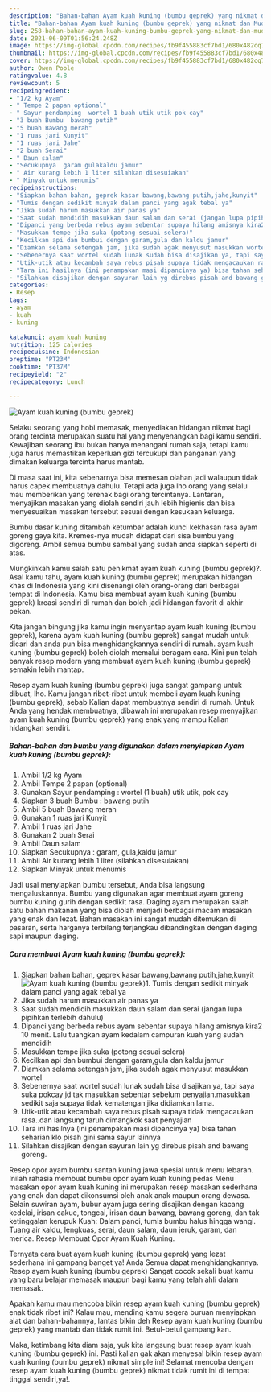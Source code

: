 ```yaml
---
description: "Bahan-bahan Ayam kuah kuning (bumbu geprek) yang nikmat dan Mudah Dibuat"
title: "Bahan-bahan Ayam kuah kuning (bumbu geprek) yang nikmat dan Mudah Dibuat"
slug: 258-bahan-bahan-ayam-kuah-kuning-bumbu-geprek-yang-nikmat-dan-mudah-dibuat
date: 2021-06-09T01:56:24.248Z
image: https://img-global.cpcdn.com/recipes/fb9f455883cf7bd1/680x482cq70/ayam-kuah-kuning-bumbu-geprek-foto-resep-utama.jpg
thumbnail: https://img-global.cpcdn.com/recipes/fb9f455883cf7bd1/680x482cq70/ayam-kuah-kuning-bumbu-geprek-foto-resep-utama.jpg
cover: https://img-global.cpcdn.com/recipes/fb9f455883cf7bd1/680x482cq70/ayam-kuah-kuning-bumbu-geprek-foto-resep-utama.jpg
author: Owen Poole
ratingvalue: 4.8
reviewcount: 5
recipeingredient:
- "1/2 kg Ayam"
- " Tempe 2 papan optional"
- " Sayur pendamping  wortel 1 buah utik utik pok cay"
- "3 buah Bumbu  bawang putih"
- "5 buah Bawang merah"
- "1 ruas jari Kunyit"
- "1 ruas jari Jahe"
- "2 buah Serai"
- " Daun salam"
- "Secukupnya  garam gulakaldu jamur"
- " Air kurang lebih 1 liter silahkan disesuiakan"
- " Minyak untuk menumis"
recipeinstructions:
- "Siapkan bahan bahan, geprek kasar bawang,bawang putih,jahe,kunyit"
- "Tumis dengan sedikit minyak dalam panci yang agak tebal ya"
- "Jika sudah harum masukkan air panas ya"
- "Saat sudah mendidih masukkan daun salam dan serai (jangan lupa pipihkan terlebih dahulu)"
- "Dipanci yang berbeda rebus ayam sebentar supaya hilang amisnya kira2 10 menit. Lalu tuangkan ayam kedalam campuran kuah yang sudah mendidih"
- "Masukkan tempe jika suka (potong sesuai selera)"
- "Kecilkan api dan bumbui dengan garam,gula dan kaldu jamur"
- "Diamkan selama setengah jam, jika sudah agak menyusut masukkan wortel"
- "Sebenernya saat wortel sudah lunak sudah bisa disajikan ya, tapi saya suka pokcay jd tak masukkan sebentar sebelum penyajian.masukkan sedikit saja supaya tidak kematengan jika didiamkan lama."
- "Utik-utik atau kecambah saya rebus pisah supaya tidak mengacaukan rasa..dan langsung taruh dimangkok saat penyajian"
- "Tara ini hasilnya (ini penampakan masi dipancinya ya) bisa tahan seharian klo pisah gini sama sayur lainnya"
- "Silahkan disajikan dengan sayuran lain yg direbus pisah and bawang goreng."
categories:
- Resep
tags:
- ayam
- kuah
- kuning

katakunci: ayam kuah kuning 
nutrition: 125 calories
recipecuisine: Indonesian
preptime: "PT23M"
cooktime: "PT37M"
recipeyield: "2"
recipecategory: Lunch

---
```



![Ayam kuah kuning (bumbu geprek)](https://img-global.cpcdn.com/recipes/fb9f455883cf7bd1/680x482cq70/ayam-kuah-kuning-bumbu-geprek-foto-resep-utama.jpg)

Selaku seorang yang hobi memasak, menyediakan hidangan nikmat bagi orang tercinta merupakan suatu hal yang menyenangkan bagi kamu sendiri. Kewajiban seorang ibu bukan hanya menangani rumah saja, tetapi kamu juga harus memastikan keperluan gizi tercukupi dan panganan yang dimakan keluarga tercinta harus mantab.

Di masa  saat ini, kita sebenarnya bisa memesan olahan jadi walaupun tidak harus capek membuatnya dahulu. Tetapi ada juga lho orang yang selalu mau memberikan yang terenak bagi orang tercintanya. Lantaran, menyajikan masakan yang diolah sendiri jauh lebih higienis dan bisa menyesuaikan masakan tersebut sesuai dengan kesukaan keluarga. 

Bumbu dasar kuning ditambah ketumbar adalah kunci kekhasan rasa ayam goreng gaya kita. Kremes-nya mudah didapat dari sisa bumbu yang digoreng. Ambil semua bumbu sambal yang sudah anda siapkan seperti di atas.

Mungkinkah kamu salah satu penikmat ayam kuah kuning (bumbu geprek)?. Asal kamu tahu, ayam kuah kuning (bumbu geprek) merupakan hidangan khas di Indonesia yang kini disenangi oleh orang-orang dari berbagai tempat di Indonesia. Kamu bisa membuat ayam kuah kuning (bumbu geprek) kreasi sendiri di rumah dan boleh jadi hidangan favorit di akhir pekan.

Kita jangan bingung jika kamu ingin menyantap ayam kuah kuning (bumbu geprek), karena ayam kuah kuning (bumbu geprek) sangat mudah untuk dicari dan anda pun bisa menghidangkannya sendiri di rumah. ayam kuah kuning (bumbu geprek) boleh diolah memalui beragam cara. Kini pun telah banyak resep modern yang membuat ayam kuah kuning (bumbu geprek) semakin lebih mantap.

Resep ayam kuah kuning (bumbu geprek) juga sangat gampang untuk dibuat, lho. Kamu jangan ribet-ribet untuk membeli ayam kuah kuning (bumbu geprek), sebab Kalian dapat membuatnya sendiri di rumah. Untuk Anda yang hendak membuatnya, dibawah ini merupakan resep menyajikan ayam kuah kuning (bumbu geprek) yang enak yang mampu Kalian hidangkan sendiri.

<!--inarticleads1-->

##### Bahan-bahan dan bumbu yang digunakan dalam menyiapkan Ayam kuah kuning (bumbu geprek):

1. Ambil 1/2 kg Ayam
1. Ambil  Tempe 2 papan (optional)
1. Gunakan  Sayur pendamping : wortel (1 buah) utik utik, pok cay
1. Siapkan 3 buah Bumbu : bawang putih
1. Ambil 5 buah Bawang merah
1. Gunakan 1 ruas jari Kunyit
1. Ambil 1 ruas jari Jahe
1. Gunakan 2 buah Serai
1. Ambil  Daun salam
1. Siapkan Secukupnya : garam, gula,kaldu jamur
1. Ambil  Air kurang lebih 1 liter (silahkan disesuiakan)
1. Siapkan  Minyak untuk menumis


Jadi usai menyiapkan bumbu tersebut, Anda bisa langsung mengaluskannya. Bumbu yang digunakan agar membuat ayam goreng bumbu kuning gurih dengan sedikit rasa. Daging ayam merupakan salah satu bahan makanan yang bisa diolah menjadi berbagai macam masakan yang enak dan lezat. Bahan masakan ini sangat mudah ditemukan di pasaran, serta harganya terbilang terjangkau dibandingkan dengan daging sapi maupun daging. 

<!--inarticleads2-->

##### Cara membuat Ayam kuah kuning (bumbu geprek):

1. Siapkan bahan bahan, geprek kasar bawang,bawang putih,jahe,kunyit
<img src="https://img-global.cpcdn.com/steps/da9bc70c97683d80/160x128cq70/ayam-kuah-kuning-bumbu-geprek-langkah-memasak-1-foto.jpg" alt="Ayam kuah kuning (bumbu geprek)">1. Tumis dengan sedikit minyak dalam panci yang agak tebal ya
1. Jika sudah harum masukkan air panas ya
1. Saat sudah mendidih masukkan daun salam dan serai (jangan lupa pipihkan terlebih dahulu)
1. Dipanci yang berbeda rebus ayam sebentar supaya hilang amisnya kira2 10 menit. Lalu tuangkan ayam kedalam campuran kuah yang sudah mendidih
1. Masukkan tempe jika suka (potong sesuai selera)
1. Kecilkan api dan bumbui dengan garam,gula dan kaldu jamur
1. Diamkan selama setengah jam, jika sudah agak menyusut masukkan wortel
1. Sebenernya saat wortel sudah lunak sudah bisa disajikan ya, tapi saya suka pokcay jd tak masukkan sebentar sebelum penyajian.masukkan sedikit saja supaya tidak kematengan jika didiamkan lama.
1. Utik-utik atau kecambah saya rebus pisah supaya tidak mengacaukan rasa..dan langsung taruh dimangkok saat penyajian
1. Tara ini hasilnya (ini penampakan masi dipancinya ya) bisa tahan seharian klo pisah gini sama sayur lainnya
1. Silahkan disajikan dengan sayuran lain yg direbus pisah and bawang goreng.


Resep opor ayam bumbu santan kuning jawa spesial untuk menu lebaran. Inilah rahasia membuat bumbu opor ayam kuah kuning pedas Menu masakan opor ayam kuah kuning ini merupakan resep masakan sederhana yang enak dan dapat dikonsumsi oleh anak anak maupun orang dewasa. Selain suwiran ayam, bubur ayam juga sering disajikan dengan kacang kedelai, irisan cakue, tongcai, irisan daun bawang, bawang goreng, dan tak ketinggalan kerupuk Kuah: Dalam panci, tumis bumbu halus hingga wangi. Tuang air kaldu, lengkuas, serai, daun salam, daun jeruk, garam, dan merica. Resep Membuat Opor Ayam Kuah Kuning. 

Ternyata cara buat ayam kuah kuning (bumbu geprek) yang lezat sederhana ini gampang banget ya! Anda Semua dapat menghidangkannya. Resep ayam kuah kuning (bumbu geprek) Sangat cocok sekali buat kamu yang baru belajar memasak maupun bagi kamu yang telah ahli dalam memasak.

Apakah kamu mau mencoba bikin resep ayam kuah kuning (bumbu geprek) enak tidak ribet ini? Kalau mau, mending kamu segera buruan menyiapkan alat dan bahan-bahannya, lantas bikin deh Resep ayam kuah kuning (bumbu geprek) yang mantab dan tidak rumit ini. Betul-betul gampang kan. 

Maka, ketimbang kita diam saja, yuk kita langsung buat resep ayam kuah kuning (bumbu geprek) ini. Pasti kalian gak akan menyesal bikin resep ayam kuah kuning (bumbu geprek) nikmat simple ini! Selamat mencoba dengan resep ayam kuah kuning (bumbu geprek) nikmat tidak rumit ini di tempat tinggal sendiri,ya!.

